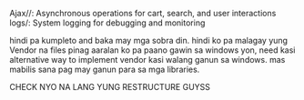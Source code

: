 Ajax//: Asynchronous operations for cart, search, and user interactions
logs/: System logging for debugging and monitoring

hindi pa kumpleto and baka may mga sobra din. hindi ko pa malagay yung Vendor na files pinag aaralan ko pa paano gawin sa windows yon, need kasi alternative way to implement vendor kasi walang ganun sa windows. mas mabilis sana pag may ganun para sa mga libraries.

CHECK NYO NA LANG YUNG RESTRUCTURE GUYSS
